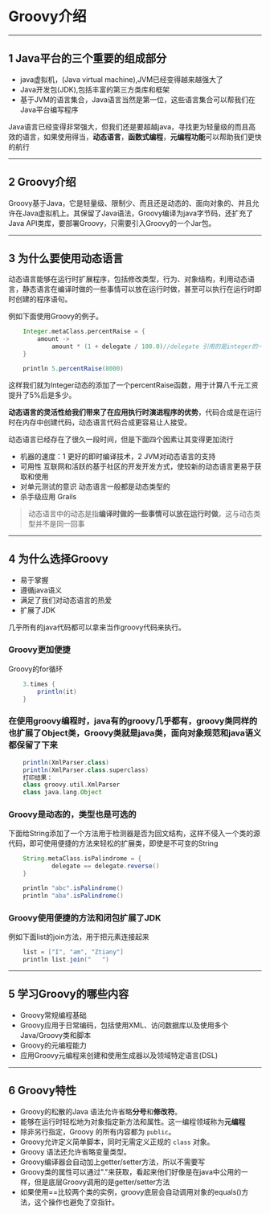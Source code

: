 # Groovy介绍

---
## 1 Java平台的三个重要的组成部分

-  java虚拟机，(Java virtual machine),JVM已经变得越来越强大了
-  Java开发包(JDK),包括丰富的第三方类库和框架
-   基于JVM的语言集合，Java语言当然是第一位，这些语言集合可以帮我们在Java平台编写程序


Java语言已经变得非常强大，但我们还是要超越java，寻找更为轻量级的而且高效的语言，如果使用得当，**动态语言**，**函数式编程**，**元编程功能**可以帮助我们更快的航行

---
## 2 Groovy介绍

Groovy基于Java，它是轻量级、限制少、而且还是动态的、面向对象的、并且允许在Java虚拟机上。其保留了Java语法，Groovy编译为java字节码，还扩充了Java API类库，要部署Groovy，只需要引入Groovy的一个Jar包。


---
## 3 为什么要使用动态语言

动态语言能够在运行时扩展程序，包括修改类型，行为、对象结构，利用动态语言，静态语言在编译时做的一些事情可以放在运行时做，甚至可以执行在运行时即时创建的程序语句。

例如下面使用Groovy的例子。


```groovy
    Integer.metaClass.percentRaise = {
        amount ->
            amount * (1 + delegate / 100.0)//delegate 引用的是integer的一个实例
    }

    println 5.percentRaise(8000)
```


这样我们就为Integer动态的添加了一个percentRaise函数，用于计算八千元工资提升了5%后是多少。

**动态语言的灵活性给我们带来了在应用执行时演进程序的优势**，代码合成是在运行时在内存中创建代码，动态语言代码合成更容易让人接受。

动态语言已经存在了很久一段时间，但是下面四个因素让其变得更加流行

-  机器的速度：1 更好的即时编译技术，2 JVM对动态语言的支持
-  可用性 互联网和活跃的基于社区的开发开发方式，使较新的动态语言更易于获取和使用
-  对单元测试的意识 动态语言一般都是动态类型的
-  杀手级应用 Grails

>动态语言中的动态是指**编译时做的一些事情可以放在运行时做**，这与动态类型并不是同一回事

---
## 4 为什么选择Groovy

-  易于掌握
-  遵循java语义
-  满足了我们对动态语言的热爱
-  扩展了JDK

几乎所有的java代码都可以拿来当作groovy代码来执行。

### Groovy更加便捷

Groovy的for循环

```groovy
    3.times {
        println(it)
    }
```

### 在使用groovy编程时，java有的groovy几乎都有，groovy类同样的也扩展了Object类，Groovy类就是java类，面向对象规范和java语义都保留了下来

```groovy
    println(XmlParser.class)
    println(XmlParser.class.superclass)
    打印结果：
    class groovy.util.XmlParser
    class java.lang.Object
```

### Groovy是动态的，类型也是可选的


下面给String添加了一个方法用于检测器是否为回文结构，这样不侵入一个类的源代码，即可使用便捷的方法来轻松的扩展类，即使是不可变的String

```groovy
    String.metaClass.isPalindrome = {
            delegate == delegate.reverse()
    }

    println "abc".isPalindrome()
    println "aba".isPalindrome()
```

### Groovy使用便捷的方法和闭包扩展了JDK

例如下面list的join方法，用于把元素连接起来

```groovy
    list = ["I", "am", "Ztiany"]
    println list.join("   ")
```

---
## 5 学习Groovy的哪些内容

-  Groovy常规编程基础
-  Groovy应用于日常编码，包括使用XML、访问数据库以及使用多个Java/Groovy类和脚本
-  Groovy的元编程能力
-  应用Groovy元编程来创建和使用生成器以及领域特定语言(DSL)

---
## 6 Groovy特性

-  Groovy的松散的Java 语法允许省略**分号**和**修改符**。
-  能够在运行时轻松地为对象指定新方法和属性。这一编程领域称为**元编程**
-  除非另行指定，Groovy 的所有内容都为 `public`。
-  Groovy允许定义简单脚本，同时无需定义正规的 `class` 对象。
-  Groovy 语法还允许省略变量类型。
-  Groovy编译器会自动加上getter/setter方法，所以不需要写
-  Groovy类的属性可以通过"."来获取，看起来他们好像是在java中公用的一样，但是底层Groovy调用的是getter/setter方法
-  如果使用==比较两个类的实例，groovy底层会自动调用对象的equals()方法，这个操作也避免了空指针。